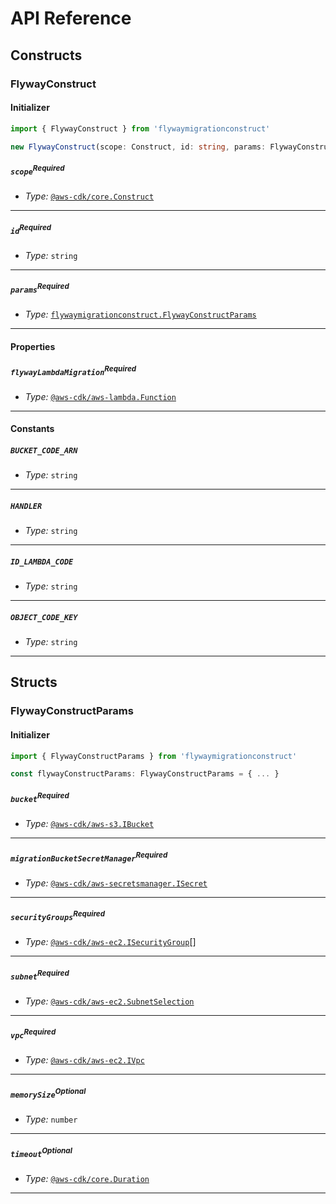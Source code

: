 # API Reference <a name="API Reference"></a>

## Constructs <a name="Constructs"></a>

### FlywayConstruct <a name="flywaymigrationconstruct.FlywayConstruct"></a>

#### Initializer <a name="flywaymigrationconstruct.FlywayConstruct.Initializer"></a>

```typescript
import { FlywayConstruct } from 'flywaymigrationconstruct'

new FlywayConstruct(scope: Construct, id: string, params: FlywayConstructParams)
```

##### `scope`<sup>Required</sup> <a name="flywaymigrationconstruct.FlywayConstruct.parameter.scope"></a>

- *Type:* [`@aws-cdk/core.Construct`](#@aws-cdk/core.Construct)

---

##### `id`<sup>Required</sup> <a name="flywaymigrationconstruct.FlywayConstruct.parameter.id"></a>

- *Type:* `string`

---

##### `params`<sup>Required</sup> <a name="flywaymigrationconstruct.FlywayConstruct.parameter.params"></a>

- *Type:* [`flywaymigrationconstruct.FlywayConstructParams`](#flywaymigrationconstruct.FlywayConstructParams)

---



#### Properties <a name="Properties"></a>

##### `flywayLambdaMigration`<sup>Required</sup> <a name="flywaymigrationconstruct.FlywayConstruct.property.flywayLambdaMigration"></a>

- *Type:* [`@aws-cdk/aws-lambda.Function`](#@aws-cdk/aws-lambda.Function)

---

#### Constants <a name="Constants"></a>

##### `BUCKET_CODE_ARN` <a name="flywaymigrationconstruct.FlywayConstruct.property.BUCKET_CODE_ARN"></a>

- *Type:* `string`

---

##### `HANDLER` <a name="flywaymigrationconstruct.FlywayConstruct.property.HANDLER"></a>

- *Type:* `string`

---

##### `ID_LAMBDA_CODE` <a name="flywaymigrationconstruct.FlywayConstruct.property.ID_LAMBDA_CODE"></a>

- *Type:* `string`

---

##### `OBJECT_CODE_KEY` <a name="flywaymigrationconstruct.FlywayConstruct.property.OBJECT_CODE_KEY"></a>

- *Type:* `string`

---

## Structs <a name="Structs"></a>

### FlywayConstructParams <a name="flywaymigrationconstruct.FlywayConstructParams"></a>

#### Initializer <a name="[object Object].Initializer"></a>

```typescript
import { FlywayConstructParams } from 'flywaymigrationconstruct'

const flywayConstructParams: FlywayConstructParams = { ... }
```

##### `bucket`<sup>Required</sup> <a name="flywaymigrationconstruct.FlywayConstructParams.property.bucket"></a>

- *Type:* [`@aws-cdk/aws-s3.IBucket`](#@aws-cdk/aws-s3.IBucket)

---

##### `migrationBucketSecretManager`<sup>Required</sup> <a name="flywaymigrationconstruct.FlywayConstructParams.property.migrationBucketSecretManager"></a>

- *Type:* [`@aws-cdk/aws-secretsmanager.ISecret`](#@aws-cdk/aws-secretsmanager.ISecret)

---

##### `securityGroups`<sup>Required</sup> <a name="flywaymigrationconstruct.FlywayConstructParams.property.securityGroups"></a>

- *Type:* [`@aws-cdk/aws-ec2.ISecurityGroup`](#@aws-cdk/aws-ec2.ISecurityGroup)[]

---

##### `subnet`<sup>Required</sup> <a name="flywaymigrationconstruct.FlywayConstructParams.property.subnet"></a>

- *Type:* [`@aws-cdk/aws-ec2.SubnetSelection`](#@aws-cdk/aws-ec2.SubnetSelection)

---

##### `vpc`<sup>Required</sup> <a name="flywaymigrationconstruct.FlywayConstructParams.property.vpc"></a>

- *Type:* [`@aws-cdk/aws-ec2.IVpc`](#@aws-cdk/aws-ec2.IVpc)

---

##### `memorySize`<sup>Optional</sup> <a name="flywaymigrationconstruct.FlywayConstructParams.property.memorySize"></a>

- *Type:* `number`

---

##### `timeout`<sup>Optional</sup> <a name="flywaymigrationconstruct.FlywayConstructParams.property.timeout"></a>

- *Type:* [`@aws-cdk/core.Duration`](#@aws-cdk/core.Duration)

---



